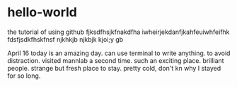 # hello-world
the tutorial of using github
fjksdfhsjkfnakdfha iwheirjekdanfjkahfeuiwhfeifhk
fdsfjsdkfhskfnsf
njkhkjb
njkbjk kjoi;y gb


April 16 
today is an amazing day. can use terminal to write anything. to avoid distraction. visited mannlab a second time. such an exciting place. brilliant people. strange but fresh place to stay. pretty cold, don't kn why I stayed for so long. 

